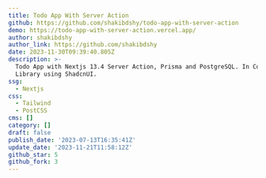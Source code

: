 ```yaml
---
title: Todo App With Server Action
github: https://github.com/shakibdshy/todo-app-with-server-action
demo: https://todo-app-with-server-action.vercel.app/
author: shakibdshy
author_link: https://github.com/shakibdshy
date: 2023-11-30T09:39:40.805Z
description: >-
  Todo App with Nextjs 13.4 Server Action, Prisma and PostgreSQL. In Components
  Library using ShadcnUI.
ssg:
  - Nextjs
css:
  - Tailwind
  - PostCSS
cms: []
category: []
draft: false
publish_date: '2023-07-13T16:35:41Z'
update_date: '2023-11-21T11:58:12Z'
github_star: 5
github_fork: 3
---
```

